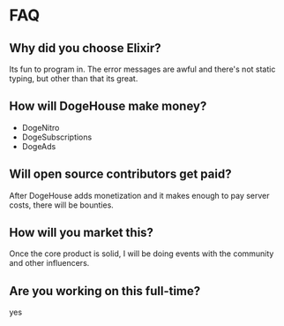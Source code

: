 # FAQ

## Why did you choose Elixir?

Its fun to program in. The error messages are awful and there's not static typing, but other than that its great.

## How will DogeHouse make money?

- DogeNitro
- DogeSubscriptions
- DogeAds

## Will open source contributors get paid?

After DogeHouse adds monetization and it makes enough to pay server costs, there will be bounties.

## How will you market this?

Once the core product is solid, I will be doing events with the community and other influencers.

## Are you working on this full-time?

yes
